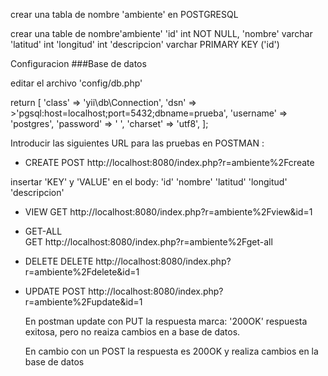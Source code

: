 crear una tabla de nombre 'ambiente' en POSTGRESQL

crear una table de nombre'ambiente' 
  'id' int NOT NULL,
  'nombre' varchar
  'latitud' int 
  'longitud' int 
  'descripcion' varchar
  PRIMARY KEY ('id')




Configuracion 
###Base de datos

editar el archivo 'config/db.php'


return [
    'class' => 'yii\db\Connection',
    'dsn' => >'pgsql:host=localhost;port=5432;dbname=prueba',
    'username' => 'postgres',
    'password' => '    ',
    'charset' => 'utf8',
];



Introducir las siguientes URL para las pruebas en POSTMAN :

*  CREATE
POST    http://localhost:8080/index.php?r=ambiente%2Fcreate

  insertar 'KEY' y 'VALUE' en el body:
    'id' 
    'nombre' 
    'latitud'
    'longitud' 
    'descripcion'

*  VIEW
GET        http://localhost:8080/index.php?r=ambiente%2Fview&id=1

*  GET-ALL  
GET        http://localhost:8080/index.php?r=ambiente%2Fget-all

*  DELETE
DELETE     http://localhost:8080/index.php?r=ambiente%2Fdelete&id=1

*  UPDATE
POST       http://localhost:8080/index.php?r=ambiente%2Fupdate&id=1

    En postman update con PUT la respuesta marca: '200OK' respuesta exitosa, pero no reaiza cambios en a base de datos.

    En cambio con un POST la respuesta es 200OK y realiza cambios en la base de datos
